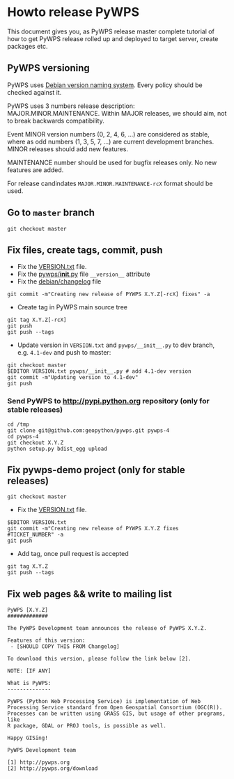 # Howto release PyWPS

This document gives you, as PyWPS release master complete tutorial of how to get
PyWPS release rolled up and deployed to target server, create packages etc.

## PyWPS versioning

PyWPS uses [Debian version naming system](https://www.debian.org/doc/debian-policy/ch-controlfields.html#s-f-Version). Every policy should be checked against it.

PyWPS uses 3 numbers release description: MAJOR.MINOR.MAINTENANCE. Within MAJOR
releases, we should aim, not to break backwards compatibility.

Event MINOR version numbers (0, 2, 4, 6, ...) are considered as stable, where as
odd numbers (1, 3, 5, 7, ...) are current development branches. MINOR releases
should add new features.

MAINTENANCE number should be used for bugfix releases only. No new features are
added.

For release candindates `MAJOR.MINOR.MAINTENANCE-rcX` format should be used.

## Go to `master` branch

```
git checkout master
```
## Fix files, create tags, commit, push

* Fix the [VERSION.txt](https://github.com/geopython/pywps/blob/master/VERSION.txt) file.
* Fix the [pywps/__init__.py](https://github.com/geopython/pywps/blob/master/pywps/__init__.py) file `__version__` attribute
* Fix the [debian/changelog](https://github.com/geopython/pywps/blob/master/debian/changelog) file

```
git commit -m"Creating new release of PYWPS X.Y.Z[-rcX] fixes" -a
```

* Create tag in PyWPS main source tree

```
git tag X.Y.Z[-rcX]
git push
git push --tags
```

* Update version in `VERSION.txt` and `pywps/__init__.py` to dev branch, e.g.
`4.1-dev` and push to master:

```
git checkout master
$EDITOR VERSION.txt pywps/__init__.py # add 4.1-dev version
git commit -m"Updating version to 4.1-dev"
git push
```

### Send PyWPS to http://pypi.python.org repository (only for stable releases)

```
cd /tmp
git clone git@github.com:geopython/pywps.git pywps-4
cd pywps-4
git checkout X.Y.Z
python setup.py bdist_egg upload
```

## Fix pywps-demo project (only for stable releases)

```
git checkout master
```
* Fix the [VERSION.txt](https://github.com/geopython/pywps-demo/blob/master/VERSION.txt) file.

```
$EDITOR VERSION.txt
git commit -m"Creating new release of PYWPS X.Y.Z fixes #TICKET_NUMBER" -a
git push
```

* Add tag, once pull request is accepted

```
git tag X.Y.Z
git push --tags
```

## Fix web pages && write to mailing list

```
PyWPS [X.Y.Z]
#############

The PyWPS Development team announces the release of PyWPS X.Y.Z.

Features of this version:
 - [SHOULD COPY THIS FROM Changelog]

To download this version, please follow the link below [2].

NOTE: [IF ANY]

What is PyWPS:
--------------

PyWPS (Python Web Processing Service) is implementation of Web
Processing Service standard from Open Geospatial Consortium (OGC(R)). 
Processes can be written using GRASS GIS, but usage of other programs, like
R package, GDAL or PROJ tools, is possible as well.

Happy GISing!

PyWPS Development team

[1] http://pywps.org
[2] http://pywps.org/download
```
